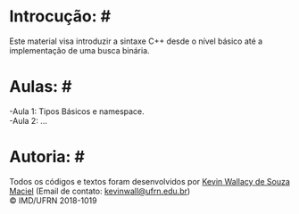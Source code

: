# Introcução: # <br />

Este material visa introduzir a sintaxe C++ desde o nível básico até a implementação de uma busca binária. <br />

# Aulas: # <br />

-Aula 1: Tipos Básicos e namespace. <br />
-Aula 2: ... <br />

# Autoria: #<br />

Todos os códigos e textos foram desenvolvidos por [Kevin Wallacy de Souza Maciel](https://github.com/kevinwall) (Email de contato: <kevinwall@ufrn.edu.br>) <br />
&copy; IMD/UFRN 2018-1019
